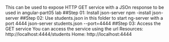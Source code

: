 This can be used to expose HTTP GET service with a JSOn response to be used in angular-part05 lab
##Step 01: Install json-server
    npm -install json-server 
##Step 02: 
	Use students.json in this folder to start ng-server with a port 4444
       json-server students.json --port=4444
##Step 03: Access the GET service
	You can access the service using the url
        Resources:  http://localhost:4444/students
        Home:  http://localhost:4444